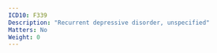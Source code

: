 ```yaml
---
ICD10: F339
Description: "Recurrent depressive disorder, unspecified"
Matters: No
Weight: 0
---
```


